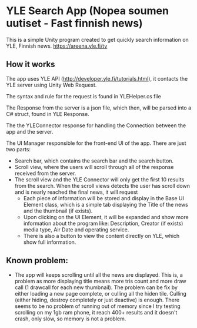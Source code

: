 # YLE Search App (Nopea soumen uutiset - Fast finnish news)
This is a simple Unity program created to get quickly search information on YLE, Finnish news. https://areena.yle.fi/tv

## How it works
The app uses YLE API (http://developer.yle.fi/tutorials.html), it contacts the YLE server using Unity Web Request.

The syntax and rule for the request is found in YLEHelper.cs file

The Response from the server is a json file, which then, will be parsed into a C# struct, found in YLE Response.

The the YLEConnector response for handling the Connection between the app and the server.

The UI Manager responsible for the front-end UI of the app. There are just two parts:

  - Search bar, which contains the search bar and the search button.
  - Scroll view, where the users will scroll through all of the response received from the server.
  - The scroll view and the YLE Connector will only get the first 10 results from the search. When the scroll views detects the user has scroll down and is nearly reached the final news, it will request
    - Each piece of information will be stored and display in the Base UI Element class, which is a simple tab displaying the Title of the news and the thumbnail (if exists).
    - Upon clicking on the UI Element, it will be expanded and show more information about the program like: Description, Creator (if exists) media type, Air Date and operating service.
    - There is also a button to view the content directly on YLE, which show full information. 

## Known problem:
  - The app will keeps scrolling until all the news are displayed. This is, a problem as more displaying title means more tris count and more draw call (1 drawcall for each new thumbnail). The problem can be fix by either loading a new page complete, or culling all the hiden tile. Culling (either hiding, destroy completely or just deactive) is enough. There seems to be no problem of running out of memory since I try testing scrolling on my 1gb ram phone, it reach 400+ results and it doesn't crash, only slow, so memory is not a problem.
  
